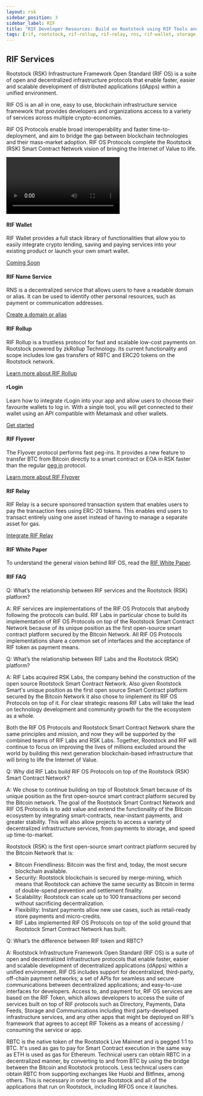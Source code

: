 ```yaml
---
layout: rsk
sidebar_position: 3
sidebar_label: RIF
title: "RIF Developer Resources: Build on Rootstock using RIF Tools and Services | Dev.Rootstock.io"
tags: [rif, rootstock, rif-rollup, rif-relay, rns, rif-wallet, storage, node, sdk, libraries, infrastructure, protocols, mvp, design, rbtc, defi, decentralized, quick-start, guides, tutorial, networks, dapps, tools, rsk, ethereum, smart-contracts, install, get-started, how-to, mainnet, testnet, contracts, wallets, web3, crypto]
---
```


## RIF Services

Rootstock (RSK) Infrastructure Framework Open Standard (RIF OS) is a suite of open and decentralized infrastructure protocols that enable faster, easier and scalable development of distributed applications (dApps) within a unified environment.

RIF OS is an all in one, easy to use, blockchain infrastructure service framework that provides developers and organizations access to a variety of services across multiple crypto-economies.

RIF OS Protocols enable broad interoperability and faster time-to-deployment, and aim to bridge the gap between blockchain technologies and their mass-market adoption. RIF OS Protocols complete the Rootstock (RSK) Smart Contract Network vision of bringing the Internet of Value to life.

<div class="video-container">
  <video controls src="https://cdn.rifos.org/home_video.mp4"></video>
</div>

#### RIF Wallet

RIF Wallet provides a full stack library of functionalities that allow you to easily integrate crypto lending, saving and paying services into your existing product or launch your own smart wallet.

<div class="btn-container">
  <span></span>
    <a class="green" href="../rif/">Coming Soon</a>
</div>

#### RIF Name Service

RNS is a decentralized service that allows users to have a readable domain or alias. It can be used to identify other personal resources, such as payment or communication addresses.

<div class="btn-container">
  <span></span>
    <a class="green" href="../rif/rns/">Create a domain or alias</a>
</div>

#### RIF Rollup

RIF Rollup is a trustless protocol for fast and scalable low-cost payments on Rootstock powered by zkRollup Technology. Its current functionality and scope includes low gas transfers of RBTC and ERC20 tokens on the Rootstock network.

<div class="btn-container">
  <span></span>
    <a class="green" href="../rif/rollup">Learn more about RIF Rollup</a>
</div>

#### rLogin

Learn how to integrate rLogin into your app and allow users to choose their favourite wallets to log in. With a single tool, you will get connected to their wallet using an API compatible with Metamask and other wallets.

<div class="btn-container">
  <span></span>
    <a class="green" href="../rif/rlogin/">Get started</a>
</div>

#### RIF Flyover

The Flyover protocol performs fast peg-ins. It provides a new feature to transfer BTC from Bitcoin directly to a smart contract or EOA in RSK faster than the regular [peg in](../rsk/architecture/powpeg/) protocol.

<div class="btn-container">
  <span></span>
    <a class="green" href="../guides/flyover/">Learn more about RIF Flyover</a>
</div>

#### RIF Relay

RIF Relay is a secure sponsored transaction system that enables users to pay the transaction fees using ERC-20 tokens. This enables end users to transact entirely using one asset instead of having to manage a separate asset for gas.

<div class="btn-container">
  <span></span>
    <a class="green" href="../rif/relay/">Integrate RIF Relay</a>
</div>

#### RIF White Paper

To understand the general vision behind RIF OS, read the [RIF White Paper](https://rif.technology/static/add903ce229a6f45a606cd78b028cf9e/RIF-whitepaper-V2.pdf).

#### RIF FAQ

Q: What’s the relationship between RIF services and the Rootstock (RSK) platform?

A: RIF services are implementations of the RIF OS Protocols that anybody following the protocols can build. RIF Labs in particular chose to build its implementation of RIF OS Protocols on top of the Rootstock Smart Contract Network because of its unique position as the first open-source smart contract platform secured by the Bitcoin Network. All RIF OS Protocols implementations share a common set of interfaces and the acceptance of RIF token as payment means.

Q: What’s the relationship between RIF Labs and the Rootstock (RSK) platform?

A: RIF Labs acquired RSK Labs, the company behind the construction of the open source Rootstock Smart Contract Network. Also given Rootstock Smart's unique position as the first open source Smart Contract platform secured by the Bitcoin Network it also chose to implement its RIF OS Protocols on top of it. For clear strategic reasons RIF Labs will take the lead on technology development and community growth for the the ecosystem as a whole.

Both the RIF OS Protocols and Rootstock Smart Contract Network share the same principles and mission, and now they will be supported by the combined teams of RIF Labs and RSK Labs. Together, Rootstock and RIF will continue to focus on improving the lives of millions excluded around the world by building this next generation blockchain-based infrastructure that will bring to life the Internet of Value.

Q: Why did RIF Labs build RIF OS Protocols on top of the Rootstock (RSK) Smart Contract Network?

A: We chose to continue building on top of Rootstock Smart because of its unique position as the first open-source smart contract platform secured by the Bitcoin network. The goal of the Rootstock Smart Contract Network and RIF OS Protocols is to add value and extend the functionality of the Bitcoin ecosystem by integrating smart-contracts, near-instant payments, and greater stability. This will also allow projects to access a variety of decentralized infrastructure services, from payments to storage, and speed up time-to-market.

Rootstock (RSK) is the first open-source smart contract platform secured by the Bitcoin Network that is:

* Bitcoin Friendliness: Bitcoin was the first and, today, the most secure blockchain available.
* Security: Rootstock blockchain is secured by merge-mining, which means that Rootstock can achieve the same security as Bitcoin in terms of double-spend prevention and settlement finality.
* Scalability: Rootstock can scale up to 100 transactions per second without sacrificing decentralization.
* Flexibility: Instant payments allow new use cases, such as retail-ready store payments and micro-credits.
* RIF Labs implemented RIF OS Protocols on top of the solid ground that Rootstock Smart Contract Network has built.

Q: What’s the difference between RIF token and RBTC?

A: Rootstock Infrastructure Framework Open Standard (RIF OS) is a suite of open and decentralized infrastructure protocols that enable faster, easier and scalable development of decentralized applications (dApps) within a unified environment. RIF OS includes support for decentralized, third-party, off-chain payment networks; a set of APIs for seamless and secure communications between decentralized applications; and easy-to-use interfaces for developers. Access to, and payment for, RIF OS services are based on the RIF Token, which allows developers to access the suite of services built on top of RIF protocols such as Directory, Payments, Data Feeds, Storage and Communications including third party-developed infrastructure services, and any other apps that might be deployed on RIF’s framework that agrees to accept RIF Tokens as a means of accessing / consuming the service or app.

RBTC is the native token of the Rootstock Live Mainnet and is pegged 1:1 to BTC. It's used as gas to pay for Smart Contract execution in the same way as ETH is used as gas for Ethereum. Technical users can obtain RBTC in a decentralized manner, by converting to and from BTC by using the bridge between the Bitcoin and Rootstock protocols. Less technical users can obtain RBTC from supporting exchanges like Huobi and Bitfinex, among others. This is necessary in order to use Rootstock and all of the applications that run on Rootstock, including RIFOS once it launches.
